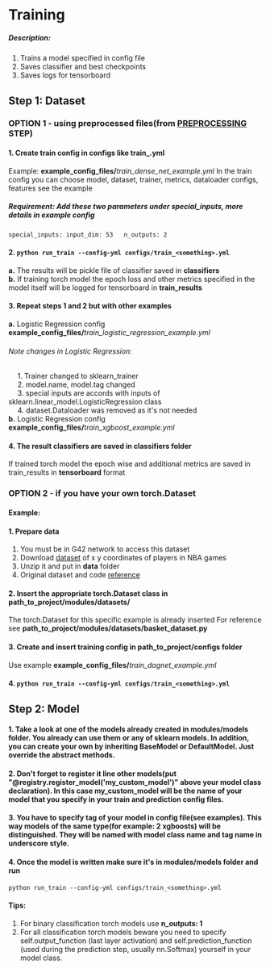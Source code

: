 # Training 

##### Description:
1. Trains a model specified in config file 
2. Saves classifier and best checkpoints 
3. Saves logs for tensorboard

## Step 1: Dataset 
### OPTION 1 - using preprocessed files(from [PREPROCESSING](PREPROCESSING.MD) STEP)


#### 1. Create train config in **configs** like train_<something>.yml
Example: **example_config_files/**_train_dense_net_example.yml_
In the train config you can choose model, dataset, trainer, metrics, dataloader configs, features see the example
##### Requirement: Add these two parameters under special_inputs, more details in example config
`special_inputs:
    input_dim: 53  
    n_outputs: 2`


#### 2. `python run_train --config-yml configs/train_<something>.yml`
**a.** The results will be pickle file of classifier saved in **classifiers** <br />
**b.** If training torch model the epoch loss and other metrics specified in the model itself will be logged for tensorboard in **train_results**<br />

#### 3. Repeat steps 1 and 2 but with other examples
**a.** Logistic Regression config **example_config_files/**_train_logistic_regression_example.yml_
###### Note changes in Logistic Regression:
&emsp; 1. Trainer changed to sklearn_trainer <br />
&emsp; 2. model.name, model.tag changed <br />
&emsp; 3. special inputs are accords with inputs of sklearn.linear_model.LogisticRegression class<br />
&emsp; 4. dataset.Dataloader was removed as it's not needed<br />
**b.** Logistic Regression config **example_config_files/**_train_xgboost_example.yml_

#### 4. The result classifiers are saved in classifiers folder
If trained torch model the epoch wise and additional metrics are saved in train_results in **tensorboard** format


### OPTION 2 - if you have your own torch.Dataset
#### Example:
#### 1. Prepare data
1. You must be in G42 network to access this dataset
2. Download [dataset](https://uan-example-datasets.obs.ae-ad-1.g42cloud.com/dagnet.zip) of x y coordinates of players in NBA games
3. Unzip it and put in **data** folder
4. Original dataset and code [reference](https://github.com/alexmonti19/dagnet)

#### 2. Insert the appropriate torch.Dataset class in **path_to_project/modules/datasets/**
The torch.Dataset for this specific example is already inserted
For reference see **path_to_project/modules/datasets/basket_dataset.py**

#### 3. Create and insert training config in **path_to_project/configs** folder
Use example **example_config_files/**_train_dagnet_example.yml_

#### 4. `python run_train --config-yml configs/train_<something>.yml`


## Step 2: Model
#### 1. Take a look at one of the models already created in modules/models folder. You already can use them or any of sklearn models. In addition, you can create your own by inheriting BaseModel or DefaultModel. Just override the abstract methods.
#### 2. Don't forget to register it line other models(put "@registry.register_model('**my_custom_model**')" above your model class declaration). In this case **my_custom_model** will be the name of your model that you specify in your train and prediction config files.
#### 3. You have to specify tag of your model in config file(see examples). This way models of the same type(for example: 2 **xgboost**s) will be distinguished. They will be named with model class name and tag name in underscore style.
#### 4. Once the model is written make sure it's in modules/models folder and run
`python run_train --config-yml configs/train_<something>.yml`


#### Tips:
1. For binary classification torch models use **n_outputs: 1**
2. For all classification torch models beware you need to specify self.output_function (last layer activation) and self.prediction_function (used during the prediction step, usually nn.Softmax) yourself in your model class.
